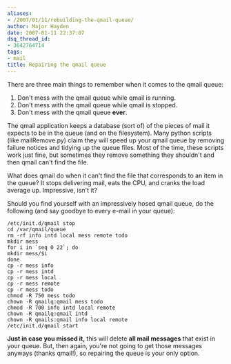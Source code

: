 ```yaml
---
aliases:
- /2007/01/11/rebuilding-the-qmail-queue/
author: Major Hayden
date: 2007-01-11 22:37:07
dsq_thread_id:
- 3642764714
tags:
- mail
title: Repairing the qmail queue
---
```


There are three main things to remember when it comes to the qmail queue:

1. Don't mess with the qmail queue while qmail is running.
2. Don't mess with the qmail queue while qmail is stopped.
3. Don't mess with the qmail queue **ever**.

The qmail application keeps a database (sort of) of the pieces of mail it expects to be in the queue (and on the filesystem). Many python scripts (like mailRemove.py) claim they will speed up your qmail queue by removing failure notices and tidying up the queue files. Most of the time, these scripts work just fine, but sometimes they remove something they shouldn't and then qmail can't find the file.

What does qmail do when it can't find the file that corresponds to an item in the queue? It stops delivering mail, eats the CPU, and cranks the load average up. Impressive, isn't it?

Should you find yourself with an impressively hosed qmail queue, do the following (and say goodbye to every e-mail in your queue):

```
/etc/init.d/qmail stop
cd /var/qmail/queue
rm -rf info intd local mess remote todo
mkdir mess
for i in `seq 0 22`; do
mkdir mess/$i
done
cp -r mess info
cp -r mess intd
cp -r mess local
cp -r mess remote
cp -r mess todo
chmod -R 750 mess todo
chown -R qmailq:qmail mess todo
chmod -R 700 info intd local remote
chown -R qmailq:qmail intd
chown -R qmails:qmail info local remote
/etc/init.d/qmail start
```

**Just in case you missed it,** this will delete **all mail messages** that exist in your queue. But, then again, you're not going to get those messages anyways (thanks qmail!), so repairing the queue is your only option.